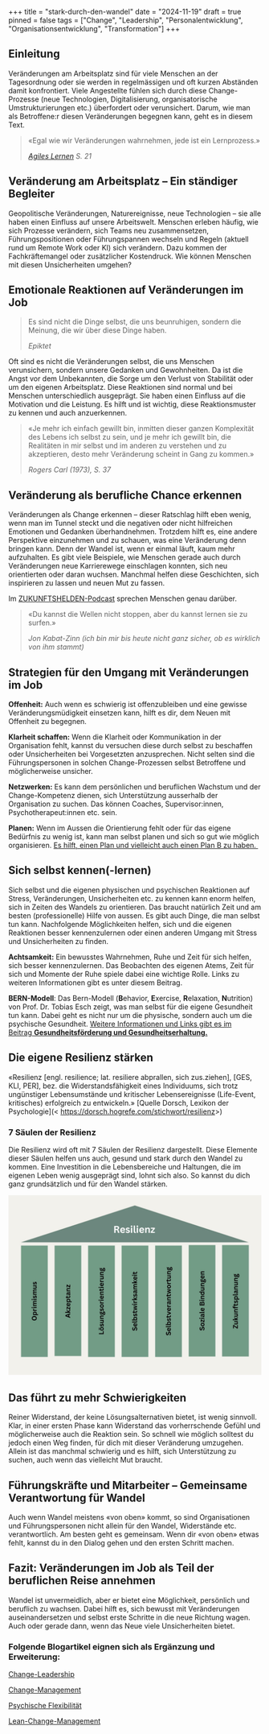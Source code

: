 +++
title = "stark-durch-den-wandel"
date = "2024-11-19"
draft = true
pinned = false
tags = ["Change", "Leadership", "Personalentwicklung", "Organisationsentwicklung", "Transformation"]
+++
## Einleitung

Veränderungen am Arbeitsplatz sind für viele Menschen an der Tagesordnung oder sie werden in regelmässigen und oft kurzen Abständen damit konfrontiert. Viele Angestellte fühlen sich durch diese Change-Prozesse (neue Technologien, Digitalisierung, organisatorische Umstrukturierungen etc.) überfordert oder verunsichert. Darum, wie man als Betroffene:r diesen Veränderungen begegnen kann, geht es in diesem Text. 

> «Egal wie wir Veränderungen wahrnehmen, jede ist ein Lernprozess.»
>
> *[Agiles Lernen](https://www.bensblog.ch/agiles-lernen-buch/) S. 21*

## Veränderung am Arbeitsplatz – Ein ständiger Begleiter

Geopolitische Veränderungen, Naturereignisse, neue Technologien – sie alle haben einen Einfluss auf unsere Arbeitswelt. Menschen erleben häufig, wie sich Prozesse verändern, sich Teams neu zusammensetzen, Führungspositionen oder Führungspannen wechseln und Regeln (aktuell rund um Remote Work oder KI) sich verändern. Dazu kommen der Fachkräftemangel oder zusätzlicher Kostendruck. Wie können Menschen mit diesen Unsicherheiten umgehen? 

## Emotionale Reaktionen auf Veränderungen im Job

> Es sind nicht die Dinge selbst, die uns beunruhigen, sondern die Meinung, die wir über diese Dinge haben.
>
> *Epiktet*

Oft sind es nicht die Veränderungen selbst, die uns Menschen verunsichern, sondern unsere Gedanken und Gewohnheiten. Da ist die Angst vor dem Unbekannten, die Sorge um den Verlust von Stabilität oder um den eigenen Arbeitsplatz. Diese Reaktionen sind normal und bei Menschen unterschiedlich ausgeprägt. Sie haben einen Einfluss auf die Motivation und die Leistung. Es hilft und ist wichtig, diese Reaktionsmuster zu kennen und auch anzuerkennen. 

> «Je mehr ich einfach gewillt bin, inmitten dieser ganzen Komplexität des Lebens ich selbst zu sein, und je mehr ich gewillt bin, die Realitäten in mir selbst und im anderen zu verstehen und zu akzeptieren, desto mehr Veränderung scheint in Gang zu kommen.» 
>
> *Rogers Carl (1973), S. 37*

## Veränderung als berufliche Chance erkennen

Veränderungen als Change erkennen – dieser Ratschlag hilft eben wenig, wenn man im Tunnel steckt und die negativen oder nicht hilfreichen Emotionen und Gedanken überhandnehmen. Trotzdem hilft es, eine andere Perspektive einzunehmen und zu schauen, was eine Veränderung denn bringen kann. Denn der Wandel ist, wenn er einmal läuft, kaum mehr aufzuhalten. Es gibt viele Beispiele, wie Menschen gerade auch durch Veränderungen neue Karrierewege einschlagen konnten, sich neu orientierten oder daran wuchsen. Manchmal helfen diese Geschichten, sich inspirieren zu lassen und neuen Mut zu fassen. 

Im [ZUKUNFTSHELDEN-Podcast](https://zukunftshelden.podigee.io) sprechen Menschen genau darüber. 

> «Du kannst die Wellen nicht stoppen, aber du kannst lernen sie zu surfen.»
>
> *Jon Kabat-Zinn (ich bin mir bis heute nicht ganz sicher, ob es wirklich von ihm stammt)*

## Strategien für den Umgang mit Veränderungen im Job

**Offenheit:** Auch wenn es schwierig ist offenzubleiben und eine gewisse Veränderungsmüdigkeit einsetzen kann, hilft es dir, dem Neuen mit Offenheit zu begegnen. 

**Klarheit schaffen:** Wenn die Klarheit oder Kommunikation in der Organisation fehlt, kannst du versuchen diese durch selbst zu beschaffen oder Unsicherheiten bei Vorgesetzten anzusprechen. Nicht selten sind die Führungspersonen in solchen Change-Prozessen selbst Betroffene und möglicherweise unsicher. 

**Netzwerken:** Es kann dem persönlichen und beruflichen Wachstum und der Change-Kompetenz dienen, sich Unterstützung ausserhalb der Organisation zu suchen. Das können Coaches, Supervisor:innen, Psychotherapeut:innen etc. sein. 

**Planen:** Wenn im Aussen die Orientierung fehlt oder für das eigene Bedürfnis zu wenig ist, kann man selbst planen und sich so gut wie möglich organisieren. [Es hilft, einen Plan und vielleicht auch einen Plan B zu haben. ](https://www.bensblog.ch/warum-plaene-helfen/)

## **Sich selbst kennen(-lernen)**

Sich selbst und die eigenen physischen und psychischen Reaktionen auf Stress, Veränderungen, Unsicherheiten etc. zu kennen kann enorm helfen, sich in Zeiten des Wandels zu orientieren. Das braucht natürlich Zeit und am besten (professionelle) Hilfe von aussen. Es gibt auch Dinge, die man selbst tun kann. Nachfolgende Möglichkeiten helfen, sich und die eigenen Reaktionen besser kennenzulernen oder einen anderen Umgang mit Stress und Unsicherheiten zu finden. 

**Achtsamkeit:** Ein bewusstes Wahrnehmen, Ruhe und Zeit für sich helfen, sich besser kennenzulernen. Das Beobachten des eigenen Atems, Zeit für sich und Momente der Ruhe spiele dabei eine wichtige Rolle. Links zu weiteren Informationen gibt es unter diesem Beitrag. 

**BERN-Modell**: Das Bern-Modell (**B**ehavior, **E**xercise, **R**elaxation, **N**utrition) von Prof. Dr. Tobias Esch zeigt, was man selbst für die eigene Gesundheit tun kann. Dabei geht es nicht nur um die physische, sondern auch um die psychische Gesundheit. [Weitere Informationen und Links gibt es im Beitrag **Gesundheitsförderung und Gesundheitserhaltung.**](https://www.bensblog.ch/gesundheitsfoerderung-in-der-arbeitswelt/)

## Die eigene Resilienz stärken

«Resilienz \[engl. resilience; lat. resiliere abprallen, sich zus.ziehen], \[GES, KLI, PER], bez. die Widerstandsfähigkeit eines Individuums, sich trotz ungünstiger Lebensumstände und kritischer Lebensereignisse (Life-Event, kritisches) erfolgreich zu entwickeln.» [Quelle Dorsch, Lexikon der Psychologie](< <https://dorsch.hogrefe.com/stichwort/resilienz>>)

### **7 Säulen der Resilienz** 

Die Resilienz wird oft mit 7 Säulen der Resilienz dargestellt. Diese Elemente dieser Säulen helfen uns auch, gesund und stark durch den Wandel zu kommen. Eine Investition in die Lebensbereiche und Haltungen, die im eigenen Leben wenig ausgeprägt sind, lohnt sich also. So kannst du dich ganz grundsätzlich und für den Wandel stärken.  

![](resilienz.jpg)

## Das führt zu mehr Schwierigkeiten

Reiner Widerstand, der keine Lösungsalternativen bietet, ist wenig sinnvoll. Klar, in einer ersten Phase kann Widerstand das vorherrschende Gefühl und möglicherweise auch die Reaktion sein. So schnell wie möglich solltest du jedoch einen Weg finden, für dich mit dieser Veränderung umzugehen. Allein ist das manchmal schwierig und es hilft, sich Unterstützung zu suchen, auch wenn das vielleicht Mut braucht. 

## Führungskräfte und Mitarbeiter – Gemeinsame Verantwortung für Wandel

Auch wenn Wandel meistens «von oben» kommt, so sind Organisationen und Führungspersonen nicht allein für den Wandel, Widerstände etc. verantwortlich. Am besten geht es gemeinsam. Wenn dir «von oben» etwas fehlt, kannst du in den Dialog gehen und den ersten Schritt machen. 

## Fazit: Veränderungen im Job als Teil der beruflichen Reise annehmen

Wandel ist unvermeidlich, aber er bietet eine Möglichkeit, persönlich und beruflich zu wachsen. Dabei hilft es, sich bewusst mit Veränderungen auseinandersetzen und selbst erste Schritte in die neue Richtung wagen. Auch oder gerade dann, wenn das Neue viele Unsicherheiten bietet. 

### Folgende Blogartikel eignen sich als Ergänzung und Erweiterung:

[Change-Leadership](https://www.bensblog.ch/change-leadership/)

[Change-Management](https://www.bensblog.ch/change-management/)

[Psychische Flexibilität](https://www.bensblog.ch/psychische-flexibilitat/)

[Lean-Change-Management](https://www.bensblog.ch/lean-change-management/)